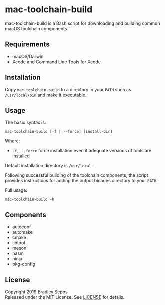 mac-toolchain-build
===================

mac-toolchain-build is a Bash script for downloading and building common macOS toolchain components.


Requirements
------------

- macOS/Darwin
- Xcode and Command Line Tools for Xcode


Installation
------------

Copy `mac-toolchain-build` to a directory in your `PATH` such as `/usr/local/bin` and make it executable.


Usage
-----

The basic syntax is:

```
mac-toolchain-build [-f | --force] [install-dir]
```

Where:

- `-f, --force` force installation even if adequate versions of tools are installed

Default installation directory is `/usr/local`.

Following successful building of the toolchain components, the script provides instructions for adding the output binaries directory to your `PATH`.

Full usage:

```
mac-toolchain-build -h
```

Components
----------

- autoconf
- automake
- cmake
- libtool
- meson
- nasm
- ninja
- pkg-config


License
-------

Copyright 2019 Bradley Sepos  
Released under the MIT License. See [LICENSE](LICENSE) for details.
